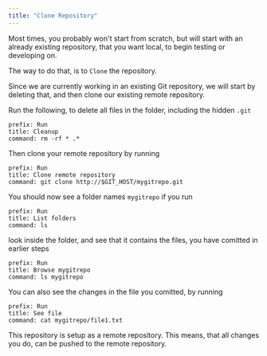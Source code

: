 ```yaml
---
title: "Clone Repository"
---
```


Most times, you probably won't start from scratch, but will start with an already existing repository, that you want local, to begin testing or developing on.

The way to do that, is to `Clone` the repository.

Since we are currently working in an existing Git repository, we will start by deleting that, and then clone our existing remote repository.

Run the following, to delete all files in the folder, including the hidden `.git` 

```terminal:execute
prefix: Run
title: Cleanup
command: rm -rf * .*
```

Then clone your remote repository by running

```terminal:execute
prefix: Run
title: Clone remote repository
command: git clone http://$GIT_HOST/mygitrepo.git
```

You should now see a folder names `mygitrepo` if you run 
```terminal:execute
prefix: Run
title: List folders
command: ls
```

look inside the folder, and see that it contains the files, you have comitted in earlier steps
```terminal:execute
prefix: Run
title: Browse mygitrepo
command: ls mygitrepo
```

You can also see the changes in the file you comitted, by running
```terminal:execute
prefix: Run
title: See file
command: cat mygitrepo/file1.txt
```

This repository is setup as a remote repository. This means, that all changes you do, can be pushed to the remote repository.